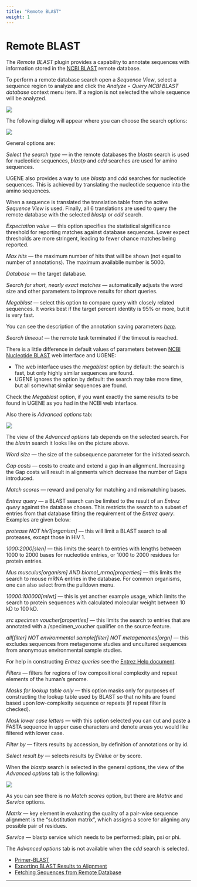 ```yaml
---
title: "Remote BLAST"
weight: 1
---
```



# Remote BLAST

The _Remote BLAST_ plugin provides a capability to annotate sequences with information stored in the [NCBI BLAST](http://blast.ncbi.nlm.nih.gov/Blast.cgi) remote database.

To perform a remote database search open a _Sequence View_, select a sequence region to analyze and click the _Analyze ‣ Query NCBI BLAST database_ context menu item. If a region is not selected the whole sequence will be analyzed.


![](/images/65930710/65930711.png)

The following dialog will appear where you can choose the search options:


![](/images/65930710/65930712.png)

General options are:

_Select the search type_ — in the remote databases the _blastn_ search is used for nucleotide sequences, _blastp_ and _cdd_ searches are used for amino sequences.

UGENE also provides a way to use _blastp_ and _cdd_ searches for nucleotide sequences. This is achieved by translating the nucleotide sequence into the amino sequences.

When a sequence is translated the translation table from the active _Sequence View_ is used. Finally, all 6 translations are used to query the remote database with the selected _blastp_ or _cdd_ search.

_Expectation value_ — this option specifies the statistical significance threshold for reporting matches against database sequences. Lower expect thresholds are more stringent, leading to fewer chance matches being reported.

_Max hits_ — the maximum number of hits that will be shown (not equal to number of annotations). The maximum availablle number is 5000.

_Database_ — the target database.

_Search for short, nearly exact matches_ — automatically adjusts the word size and other parameters to improve results for short queries.

_Megablast_ — select this option to compare query with closely related sequences. It works best if the target percent identity is 95% or more, but it is very fast.

You can see the description of the annotation saving parameters [_here_](creating-annotation.md).

_Search timeout_ — the remote task terminated if the timeout is reached.

There is a little difference in default values of parameters between [NCBI Nucleotide BLAST](http://blast.ncbi.nlm.nih.gov/Blast.cgi?PROGRAM=blastn&PAGE_TYPE=BlastSearch&LINK_LOC=blasthome) web interface and UGENE:

*   The web interface uses the _megablast_ option by default: the search is fast, but only highly similar sequences are found.
*   UGENE ignores the option by default: the search may take more time, but all somewhat similar sequences are found.

Check the _Megablast_ option, if you want exactly the same results to be found in UGENE as you had in the NCBI web interface.

Also there is _Advanced options_ tab:


![](/images/65930710/65930713.png)

The view of the _Advanced options_ tab depends on the selected search. For the _blastn_ search it looks like on the picture above.

_Word size_ — the size of the subsequence parameter for the initiated search.

_Gap costs_ — costs to create and extend a gap in an alignment. Increasing the Gap costs will result in alignments which decrease the number of Gaps introduced.

_Match scores_ — reward and penalty for matching and mismatching bases.

_Entrez query_ — a BLAST search can be limited to the result of an _Entrez query_ against the database chosen. This restricts the search to a subset of entries from that database fitting the requirement of the _Entrez query_. Examples are given below:

_protease NOT hiv1\[organism\]_ — this will limit a BLAST search to all proteases, except those in HIV 1.

_1000:2000\[slen\]_ — this limits the search to entries with lengths between 1000 to 2000 bases for nucleotide entries, or 1000 to 2000 residues for protein entries.

_Mus musculus\[organism\] AND biomol\_mrna\[properties\]_ — this limits the search to mouse mRNA entries in the database. For common organisms, one can also select from the pulldown menu.

_10000:100000\[mlwt\]_ — this is yet another example usage, which limits the search to protein sequences with calculated molecular weight between 10 kD to 100 kD.

_src specimen voucher\[properties\]_ — this limits the search to entries that are annotated with a /specimen\_voucher qualifier on the source feature.

_all\[filter\] NOT enviromnental sample\[filter\] NOT metagenomes\[orgn\]_ — this excludes sequences from metagenome studies and uncultured sequences from anonymous environmental sample studies.

For help in constructing _Entrez queries_ see the [Entrez Help document](http://www.ncbi.nlm.nih.gov/books/NBK3837/).

_Filters_ — filters for regions of low compositional complexity and repeat elements of the human’s genome.

_Masks for lookup table only_ — this option masks only for purposes of constructing the lookup table used by BLAST so that no hits are found based upon low-complexity sequence or repeats (if repeat filter is checked).

_Mask lower case letters_ — with this option selected you can cut and paste a FASTA sequence in upper case characters and denote areas you would like filtered with lower case.

_Filter by_ — filters results by accession, by definition of annotations or by id.

_Select result by_ — selects results by EValue or by score.

When the _blastp_ search is selected in the general options, the view of the _Advanced options_ tab is the following:


![](/images/65930710/65930714.png)

As you can see there is no _Match scores_ option, but there are _Matrix_ and _Service_ options.

_Matrix_ — key element in evaluating the quality of a pair-wise sequence alignment is the “substitution matrix”, which assigns a score for aligning any possible pair of residues.

_Service_ — blastp service which needs to be performed: plain, psi or phi.

The _Advanced options_ tab is not available when the _cdd_ search is selected.

*   [Primer-BLAST](primer-blast.md)
*   [Exporting BLAST Results to Alignment](exporting-blast-results-to-alignment.md)
*   [Fetching Sequences from Remote Database](fetching-sequences-from-remote-database.md)


------------------------------------------------------------------------------------------------------------------------------------------------------------------------------------------------------------------------------------------------------
